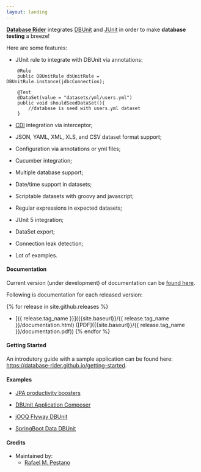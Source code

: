 ```yaml
---
layout: landing
---
```



[**Database Rider**](https://github.com/database-rider/database-rider) integrates [DBUnit](http://dbunit.sourceforge.net/) and [JUnit](http://junit.org/) in order to make **database testing** a breeze!

 Here are some features:


* JUnit rule to integrate with DBUnit via annotations:

```
    @Rule
    public DBUnitRule dbUnitRule = DBUnitRule.instance(jdbcConnection);

    @Test
    @DataSet(value = "datasets/yml/users.yml")
    public void shouldSeedDataSet(){
        //database is seed with users.yml dataset
    }
```

* [CDI](http://weld.cdi-spec.org/) integration via interceptor;

* JSON, YAML, XML, XLS, and CSV dataset format support;

* Configuration via annotations or yml files;

* Cucumber integration;

* Multiple database support;

* Date/time support in datasets;

* Scriptable datasets with groovy and javascript;

* Regular expressions in expected datasets;

* JUnit 5 integration;

* DataSet export;

* Connection leak detection;

* Lot of examples.
 


#### Documentation

Current version (under development) of documentation can be [found here]({{site.baseurl}}/latest/documentation.html).

Following is documentation for each released version:

{% for release in site.github.releases %}
  * [{{ release.tag_name }}]({{site.baseurl}}/{{ release.tag_name }}/documentation.html) ([PDF]({{site.baseurl}}/{{ release.tag_name }}/documentation.pdf))
{% endfor %}




#### Getting Started 

An introdutory guide with a sample application can be found here: https://database-rider.github.io/getting-started.

#### Examples

* [JPA productivity boosters](https://github.com/database-rider/database-rider/tree/master/rider-examples/jpa-productivity-boosters)

* [DBUnit Application Composer](https://github.com/database-rider/database-rider/tree/master/rider-examples/dbunit-tomee-appcomposer-sample)

* [jOOQ Flyway DBUnit](https://github.com/database-rider/database-rider/tree/master/rider-examples/jOOQ-DBUnit-flyway-example/)

* [SpringBoot Data DBUnit](https://github.com/database-rider/database-rider/tree/master/rider-examples/spring-boot-dbunit-sample/)


#### Credits
* Maintained by:
  * [Rafael M. Pestano](https://github.com/rmpestano)

[rmpestano]: https://github.com/rmpestano
